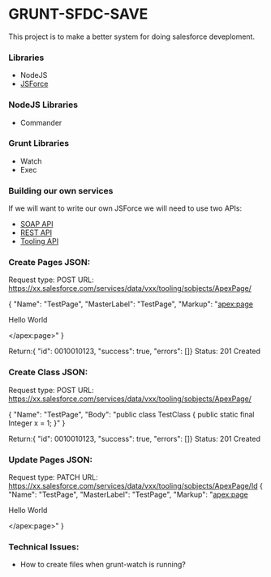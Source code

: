 # GRUNT-SFDC-SAVE
This project is to make a better system for doing salesforce deveploment.
### Libraries
- NodeJS
- [JSForce](https://jsforce.github.io/)

### NodeJS Libraries
- Commander

### Grunt Libraries
- Watch
- Exec

### Building our own services
If we will want to write our own JSForce we will need to use two APIs:

- [SOAP API](https://developer.salesforce.com/docs/atlas.en-us.api.meta/api/sforce_api_calls_login.htm)
- [REST API](https://developer.salesforce.com/docs/atlas.en-us.api_rest.meta/api_rest/#StartTopic=Content/quickstart.htm)
- [Tooling API](https://developer.salesforce.com/docs/atlas.en-us.api_tooling.meta/api_tooling/)

### Create Pages JSON:
Request type: POST
URL: https://xx.salesforce.com/services/data/vxx/tooling/sobjects/ApexPage/

{
      "Name": "TestPage",
      "MasterLabel": "TestPage",
      "Markup": "<apex:page><p>Hello World</p></apex:page>"
}

Return:{ "id": 0010010123, "success": true, "errors": []}
Status: 201 Created

### Create Class JSON:
Request type: POST
URL: https://xx.salesforce.com/services/data/vxx/tooling/sobjects/ApexPage/

{
      "Name": "TestPage",
      "Body": "public class TestClass { public static final Integer x = 1; }"
}

Return:{ "id": 0010010123, "success": true, "errors": []}
Status: 201 Created
### Update Pages JSON:
Request type: PATCH
URL: https://xx.salesforce.com/services/data/vxx/tooling/sobjects/ApexPage/Id
{
      "Name": "TestPage",
      "MasterLabel": "TestPage",
      "Markup": "<apex:page><p>Hello World</p></apex:page>"
}

### Technical Issues:
- How to create files when grunt-watch is running?